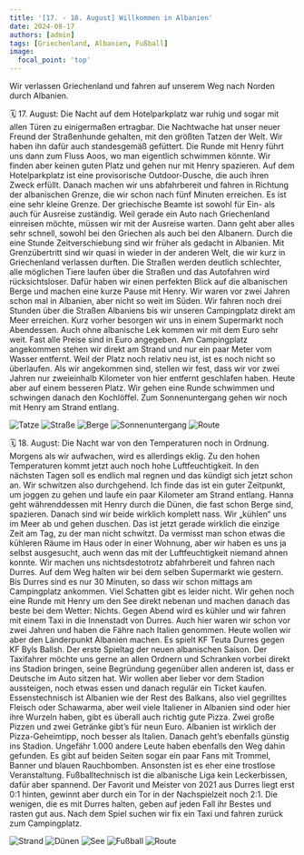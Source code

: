 ```yaml
---
title: '[17. - 18. August] Willkommen in Albanien'
date: 2024-08-17
authors: [admin]
tags: [Griechenland, Albanien, Fußball]
image:
  focal_point: 'top'
---
```

Wir verlassen Griechenland und fahren auf unserem Weg nach Norden durch Albanien.

<!--more-->

🗓️ 17. August: Die Nacht auf dem Hotelparkplatz war ruhig und sogar mit allen Türen zu einigermaßen ertragbar. Die Nachtwache hat unser neuer Freund der Straßenhunde gehalten, mit den größten Tatzen der Welt. Wir haben ihn dafür auch standesgemäß gefüttert. Die Runde mit Henry führt uns dann zum Fluss Aoos, wo man eigentlich schwimmen könnte. Wir finden aber keinen guten Platz und gehen nur mit Henry spazieren. Auf dem Hotelparkplatz ist eine provisorische Outdoor-Dusche, die auch ihren Zweck erfüllt. Danach machen wir uns abfahrbereit und fahren in Richtung der albanischen Grenze, die wir schon nach fünf Minuten erreichen. Es ist eine sehr kleine Grenze. Der griechische Beamte ist sowohl für Ein- als auch für Ausreise zuständig. Weil gerade ein Auto nach Griechenland einreisen möchte, müssen wir mit der Ausreise warten. Dann geht aber alles sehr schnell, sowohl bei den Griechen als auch bei den Albanern. Durch die eine Stunde Zeitverschiebung sind wir früher als gedacht in Albanien. Mit Grenzübertritt sind wir quasi in wieder in der anderen Welt, die wir kurz in Griechenland verlassen durften. Die Straßen werden deutlich schlechter, alle möglichen Tiere laufen über die Straßen und das Autofahren wird rücksichtsloser. Dafür haben wir einen perfekten Blick auf die albanischen Berge und machen eine kurze Pause mit Henry. Wir waren vor zwei Jahren schon mal in Albanien, aber nicht so weit im Süden. Wir fahren noch drei Stunden über die Straßen Albaniens bis wir unseren Campingplatz direkt am Meer erreichen. Kurz vorher besorgen wir uns in einem Supermarkt noch Abendessen. Auch ohne albanische Lek kommen wir mit dem Euro sehr weit. Fast alle Preise sind in Euro angegeben. Am Campingplatz angekommen stehen wir direkt am Strand und nur ein paar Meter vom Wasser entfernt. Weil der Platz noch relativ neu ist, ist es noch nicht so überlaufen. Als wir angekommen sind, stellen wir fest, dass wir vor zwei Jahren nur zweieinhalb Kilometer von hier entfernt geschlafen haben. Heute aber auf einem besseren Platz. Wir gehen eine Runde schwimmen und schwingen danach den Kochlöffel. Zum Sonnenuntergang gehen wir noch mit Henry am Strand entlang.

<img src="Tatze.jpg" alt="Tatze" caption="">

<img src="Strasse.jpg" alt="Straße" caption="">

<img src="Berge.jpg" alt="Berge" caption="">

<img src="Sonnenuntergang.jpg" alt="Sonnenuntergang" caption="">

<img src="Route_17.08.24.jpg" alt="Route" caption=" ">

🗓️ 18. August: Die Nacht war von den Temperaturen noch in Ordnung. Morgens als wir aufwachen, wird es allerdings eklig. Zu den hohen Temperaturen kommt jetzt auch noch hohe Luftfeuchtigkeit. In den nächsten Tagen soll es endlich mal regnen und das kündigt sich jetzt schon an. Wir schwitzen also durchgehend. Ich finde das ist ein guter Zeitpunkt, um joggen zu gehen und laufe ein paar Kilometer am Strand entlang. Hanna geht währenddessen mit Henry durch die Dünen, die fast schon Berge sind, spazieren. Danach sind wir beide wirklich komplett nass. Wir „kühlen“ uns im Meer ab und gehen duschen. Das ist jetzt gerade wirklich die einzige Zeit am Tag, zu der man nicht schwitzt. Da vermisst man schon etwas die kühleren Räume im Haus oder in einer Wohnung, aber wir haben es uns ja selbst ausgesucht, auch wenn das mit der Luftfeuchtigkeit niemand ahnen konnte. Wir machen uns nichtsdestotrotz abfahrbereit und fahren nach Durres. Auf dem Weg halten wir bei dem selben Supermarkt wie gestern. Bis Durres sind es nur 30 Minuten, so dass wir schon mittags am Campingplatz ankommen. Viel Schatten gibt es leider nicht. Wir gehen noch eine Runde mit Henry um den See direkt nebenan und machen danach das beste bei dem Wetter: Nichts. Gegen Abend wird es kühler und wir fahren mit einem Taxi in die Innenstadt von Durres. Auch hier waren wir schon vor zwei Jahren und haben die Fähre nach Italien genommen. Heute wollen wir aber den Länderpunkt Albanien machen. Es spielt KF Teuta Durres gegen KF Byls Ballsh. Der erste Spieltag der neuen albanischen Saison. Der Taxifahrer möchte uns gerne an allen Ordnern und Schranken vorbei direkt ins Stadion bringen, seine Begründung gegenüber allen anderen ist, dass er Deutsche im Auto sitzen hat. Wir wollen aber lieber vor dem Stadion aussteigen, noch etwas essen und danach regulär ein Ticket kaufen. Essenstechnisch ist Albanien wie der Rest des Balkans, also viel gegrilltes Fleisch oder Schawarma, aber weil viele Italiener in Albanien sind oder hier ihre Wurzeln haben, gibt es überall auch richtig gute Pizza. Zwei große Pizzen und zwei Getränke gibt’s für neun Euro. Albanien ist wirklich der Pizza-Geheimtipp, noch besser als Italien. Danach geht’s ebenfalls günstig ins Stadion. Ungefähr 1.000 andere Leute haben ebenfalls den Weg dahin gefunden. Es gibt auf beiden Seiten sogar ein paar Fans mit Trommel, Banner und blauen Rauchbomben. Ansonsten ist es eher eine trostlose Veranstaltung. Fußballtechnisch ist die albanische Liga kein Leckerbissen, dafür aber spannend. Der Favorit und Meister von 2021 aus Durres liegt erst 0:1 hinten, gewinnt aber durch ein Tor in der Nachspielzeit noch 2:1. Die wenigen, die es mit Durres halten, geben auf jeden Fall ihr Bestes und rasten gut aus. Nach dem Spiel suchen wir fix ein Taxi und fahren zurück zum Campingplatz. 

<img src="Strand.jpg" alt="Strand" caption="">

<img src="Duenen.jpg" alt="Dünen" caption="">

<img src="See.jpg" alt="See" caption="">

<img src="Fussball.jpg" alt="Fußball" caption="">

<img src="Route_18.08.24.jpg" alt="Route" caption=" ">